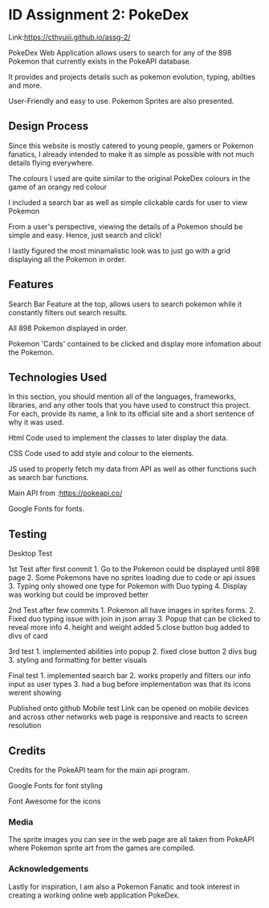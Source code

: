# ID Assignment 2: PokeDex
Link:https://cthyuiii.github.io/assg-2/

PokeDex Web Application allows users to search for any of the 898 Pokemon that currently exists in the PokeAPI database.

It provides and projects details such as pokemon evolution, typing, abilties and more.

User-Friendly and easy to use. Pokemon Sprites are also presented.
 
## Design Process
 
Since this website is mostly catered to young people, gamers or Pokemon fanatics, I already intended to make it as simple as possible with not much
details flying everywhere.

The colours I used are quite similar to the original PokeDex colours in the game of an orangy red colour

I included a search bar as well as simple clickable cards for user to view Pokemon

From a user's perspective, viewing the details of a Pokemon should be simple and easy. Hence, just search and click!

I lastly figured the most minamalistic look was to just go with a grid displaying all the Pokemon in order.

## Features

Search Bar Feature at the top, allows users to search pokemon while it constantly filters out search results.

All 898 Pokemon displayed in order.

Pokemon 'Cards' contained to be clicked and display more infomation about the Pokemon.
 

## Technologies Used

In this section, you should mention all of the languages, frameworks, libraries, and any other tools that you have used to construct this project. For each, provide its name, a link to its official site and a short sentence of why it was used.

Html Code used to implement the classes to later display the data.

CSS Code used to add style and colour to the elements.

JS used to properly fetch my data from API as well as other functions such as search bar functions.

Main API from :https://pokeapi.co/ 

Google Fonts for fonts.

## Testing

Desktop Test

1st Test after first commit
    1. Go to the Pokemon could be displayed until 898 page
    2. Some Pokemons have no sprites loading due to code or api issues
    3. Typing only showed one type for Pokemon with Duo typing
    4. Display was working but could be improved better
    
2nd Test after few commits
    1. Pokemon all have images in sprites forms.
    2. Fixed duo typing issue with join in json array
    3. Popup that can be clicked to reveal more info
    4. height and weight added
    5.close button bug added to divs of card

3rd test 
    1. implemented abilities into popup
    2. fixed close button 2 divs bug
    3. styling and formatting for better visuals

Final test
    1. implemented search bar
    2. works properly and filters our info input as user types
    3. had a bug before implementation was that its icons werent showing

Published onto github
Mobile test
    Link can be opened on mobile devices and across other networks
    web page is responsive and reacts to screen resolution

## Credits

Credits for the PokeAPI team for the main api program.

Google Fonts for font styling

Font Awesome for the icons

### Media
The sprite images you can see in the web page are all taken from PokeAPI where Pokemon sprite art from the games are compiled.

### Acknowledgements

Lastly for inspiration, I am also a Pokemon Fanatic and took interest in creating a working online web application PokeDex.
